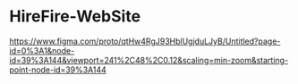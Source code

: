 # HireFire-WebSite
https://www.figma.com/proto/qtHw4RgJ93HblUgjduLJyB/Untitled?page-id=0%3A1&node-id=39%3A144&viewport=241%2C48%2C0.12&scaling=min-zoom&starting-point-node-id=39%3A144
